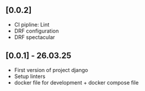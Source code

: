 ## [0.0.2]

- CI pipline: Lint
- DRF configuration
- DRF spectacular

## [0.0.1] - 26.03.25

- First version of project django
- Setup linters
- docker file for development + docker compose file